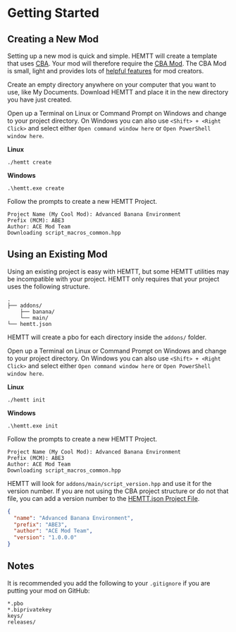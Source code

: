 # Getting Started

## Creating a New Mod

Setting up a new mod is quick and simple. HEMTT will create a template that uses [CBA](https://github.com/cbateam/cba_a3). Your mod will therefore require the [CBA Mod](https://steamcommunity.com/workshop/filedetails/?id=450814997). The CBA Mod is small, light and provides lots of [helpful features](https://github.com/CBATeam/CBA_A3/wiki) for mod creators. 

Create an empty directory anywhere on your computer that you want to use, like My Documents. Download HEMTT and place it in the new directory you have just created.

Open up a Terminal on Linux or Command Prompt on Windows and change to your project directory. On Windows you can also use `<Shift> + <Right Click>` and select either `Open command window here` or `Open PowerShell window here`.

**Linux**
```
./hemtt create
```

**Windows**
```
.\hemtt.exe create
```

Follow the prompts to create a new HEMTT Project.
```
Project Name (My Cool Mod): Advanced Banana Environment
Prefix (MCM): ABE3  
Author: ACE Mod Team
Downloading script_macros_common.hpp
```

## Using an Existing Mod

Using an existing project is easy with HEMTT, but some HEMTT utilities may be incompatible with your project. HEMTT only requires that your project uses the following structure.

```
.
├── addons/
    ├── banana/
    └── main/
└── hemtt.json
```

HEMTT will create a pbo for each directory inside the `addons/` folder.

Open up a Terminal on Linux or Command Prompt on Windows and change to your project directory. On Windows you can also use `<Shift> + <Right Click>` and select either `Open command window here` or `Open PowerShell window here`.

**Linux**
```
./hemtt init
```

**Windows**
```
.\hemtt.exe init
```

Follow the prompts to create a new HEMTT Project.
```
Project Name (My Cool Mod): Advanced Banana Environment
Prefix (MCM): ABE3  
Author: ACE Mod Team
Downloading script_macros_common.hpp
```

HEMTT will look for `addons/main/script_version.hpp` and use it for the version number. If you are not using the CBA project structure or do not that file, you can add a version number to the [HEMTT.json Project File](json.md).

```json
{
  "name": "Advanced Banana Environment",
  "prefix": "ABE3",
  "author": "ACE Mod Team",
  "version": "1.0.0.0"
}
```

## Notes

It is recommended you add the following to your `.gitignore` if you are putting your mod on GitHub:
```
*.pbo
*.biprivatekey
keys/
releases/
```
